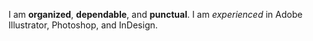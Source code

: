 I am **organized**, **dependable**, and **punctual**.
I am *experienced* in Adobe Illustrator, Photoshop, and InDesign. 
